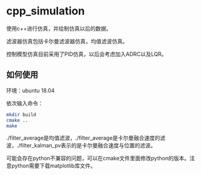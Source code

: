 # cpp_simulation
使用c++进行仿真，并绘制仿真以后的数据。

滤波器仿真包括卡尔曼滤波器仿真，均值滤波仿真。

控制模型仿真目前采用了PID仿真，以后会考虑加入ADRC以及LQR。

## 如何使用

环境：ubuntu 18.04

依次输入命令：

```bash
mkdir build
cmake ..
make
```
./filter_average是均值滤波，./filter_average是卡尔曼融合速度的滤波，./filter_kalman_pv表示的是卡尔曼融合速度与位置的滤波。

可能会存在python不兼容的问题，可以在cmake文件里面修改python的版本。注意python需要下载matplotlib库文件。
